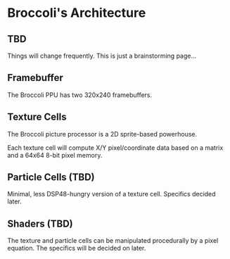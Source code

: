# Broccoli's Architecture
## TBD

Things will change frequently. This is just a brainstorming page...

## Framebuffer

The Broccoli PPU has two 320x240 framebuffers.

## Texture Cells

The Broccoli picture processor is a 2D sprite-based powerhouse.

Each texture cell will compute X/Y pixel/coordinate data based on a matrix
and a 64x64 8-bit pixel memory.

## Particle Cells (TBD)

Minimal, less DSP48-hungry version of a texture cell. Specifics decided later.

## Shaders (TBD)

The texture and particle cells can be manipulated procedurally by a pixel
equation. The specifics will be decided on later.